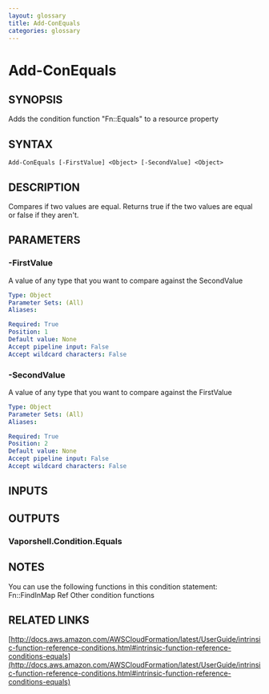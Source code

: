 ```yaml
---
layout: glossary
title: Add-ConEquals
categories: glossary
---
```


# Add-ConEquals

## SYNOPSIS
Adds the condition function "Fn::Equals" to a resource property

## SYNTAX

```
Add-ConEquals [-FirstValue] <Object> [-SecondValue] <Object>
```

## DESCRIPTION
Compares if two values are equal.
Returns true if the two values are equal or false if they aren't.

## PARAMETERS

### -FirstValue
A value of any type that you want to compare against the SecondValue

```yaml
Type: Object
Parameter Sets: (All)
Aliases: 

Required: True
Position: 1
Default value: None
Accept pipeline input: False
Accept wildcard characters: False
```

### -SecondValue
A value of any type that you want to compare against the FirstValue

```yaml
Type: Object
Parameter Sets: (All)
Aliases: 

Required: True
Position: 2
Default value: None
Accept pipeline input: False
Accept wildcard characters: False
```

## INPUTS

## OUTPUTS

### Vaporshell.Condition.Equals

## NOTES
You can use the following functions in this condition statement:
    Fn::FindInMap
    Ref
    Other condition functions

## RELATED LINKS

[http://docs.aws.amazon.com/AWSCloudFormation/latest/UserGuide/intrinsic-function-reference-conditions.html#intrinsic-function-reference-conditions-equals](http://docs.aws.amazon.com/AWSCloudFormation/latest/UserGuide/intrinsic-function-reference-conditions.html#intrinsic-function-reference-conditions-equals)

